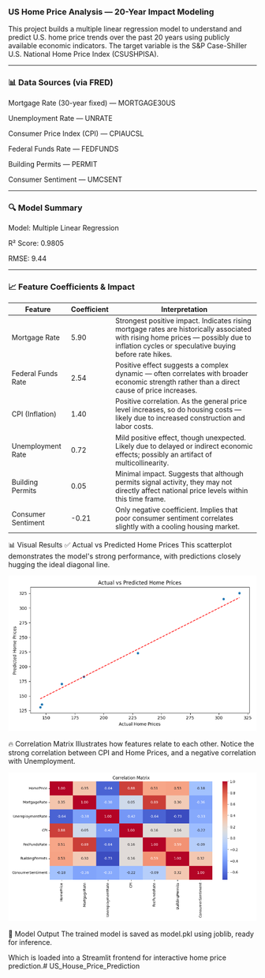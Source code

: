 ### US Home Price Analysis — 20-Year Impact Modeling
This project builds a multiple linear regression model to understand and predict U.S. home price trends over the past 20 years using publicly available economic indicators. The target variable is the S&P Case-Shiller U.S. National Home Price Index (CSUSHPISA).

--------------------------

### 📊 Data Sources (via FRED)
Mortgage Rate (30-year fixed) — MORTGAGE30US  

Unemployment Rate — UNRATE  

Consumer Price Index (CPI) — CPIAUCSL  

Federal Funds Rate — FEDFUNDS  

Building Permits — PERMIT  

Consumer Sentiment — UMCSENT  

-----------------------------

### 🔍 Model Summary
Model: Multiple Linear Regression  

R² Score: 0.9805     

RMSE: 9.44   

-------------------------

### 📈 Feature Coefficients & Impact

| Feature             | Coefficient | Interpretation |
|---------------------|-------------|----------------|
| Mortgage Rate       | 5.90        | Strongest positive impact. Indicates rising mortgage rates are historically associated with rising home prices — possibly due to inflation cycles or speculative buying before rate hikes. |
| Federal Funds Rate  | 2.54        | Positive effect suggests a complex dynamic — often correlates with broader economic strength rather than a direct cause of price increases. |
| CPI (Inflation)     | 1.40        | Positive correlation. As the general price level increases, so do housing costs — likely due to increased construction and labor costs. |
| Unemployment Rate   | 0.72        | Mild positive effect, though unexpected. Likely due to delayed or indirect economic effects; possibly an artifact of multicollinearity. |
| Building Permits    | 0.05        | Minimal impact. Suggests that although permits signal activity, they may not directly affect national price levels within this time frame. |
| Consumer Sentiment  | -0.21       | Only negative coefficient. Implies that poor consumer sentiment correlates slightly with a cooling housing market. |

📊 Visual Results
✅ Actual vs Predicted Home Prices
This scatterplot demonstrates the model's strong performance, with predictions closely hugging the ideal diagonal line.

![Actual vs Predicted Home Prices](Figure_1.png)


🔥 Correlation Matrix
Illustrates how features relate to each other. Notice the strong correlation between CPI and Home Prices, and a negative correlation with Unemployment.

![Correlation Matrix](Figure_2.png)


💾 Model Output
The trained model is saved as model.pkl using joblib, ready for inference.

Which is loaded into a Streamlit frontend for interactive home price prediction.# US_House_Price_Prediction
